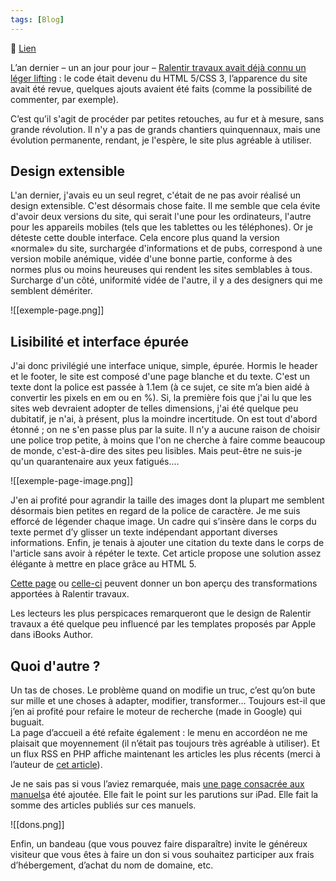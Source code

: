 ```yaml
---
tags: [Blog]
---
```


🔗 [Lien](https://www.ralentirtravaux.com/le_blog/nouveau-ravalement-de-facade/)

L’an dernier – un an jour pour jour – [Ralentir travaux avait déjà connu un léger lifting](http://www.ralentirtravaux.com/le_blog/?p=1668 "Ravalement de façade") : le code était devenu du HTML 5/CSS 3, l’apparence du site avait été revue, quelques ajouts avaient été faits (comme la possibilité de commenter, par exemple).

C’est qu’il s'agit de procéder par petites retouches, au fur et à mesure, sans grande révolution. Il n'y a pas de grands chantiers quinquennaux, mais une évolution permanente, rendant, je l'espère, le site plus agréable à utiliser.

## Design extensible

L'an dernier, j'avais eu un seul regret, c'était de ne pas avoir réalisé un design extensible. C'est désormais chose faite. Il me semble que cela évite d'avoir deux versions du site, qui serait l'une pour les ordinateurs, l'autre pour les appareils mobiles (tels que les tablettes ou les téléphones).
Or je déteste cette double interface. Cela encore plus quand la version «normale» du site, surchargée d'informations et de pubs, correspond à une version mobile anémique, vidée d'une bonne partie, conforme à des normes plus ou moins heureuses qui rendent les sites semblables à tous. Surcharge d'un côté, uniformité vidée de l'autre, il y a des designers qui me semblent démériter.

![[exemple-page.png]]

## Lisibilité et interface épurée

J'ai donc privilégié une interface unique, simple, épurée. Hormis le header et le footer, le site est composé d'une page blanche et du texte. C'est un texte dont la police est passée à 1.1em (à ce sujet, ce site m’a bien aidé à convertir les pixels en em ou en %).
Si, la première fois que j'ai lu que les sites web devraient adopter de telles dimensions, j'ai été quelque peu dubitatif, je n'ai, à présent, plus la moindre incertitude. On est tout d'abord étonné ; on ne s'en passe plus par la suite. Il n'y a aucune raison de choisir une police trop petite, à moins que l'on ne cherche à faire comme beaucoup de monde, c'est-à-dire des sites peu lisibles. Mais peut-être ne suis-je qu'un quarantenaire aux yeux fatigués....

![[exemple-page-image.png]]

J'en ai profité pour agrandir la taille des images dont la plupart me semblent désormais bien petites en regard de la police de caractère. Je me suis efforcé de légender chaque image. Un cadre qui s’insère dans le corps du texte permet d’y glisser un texte indépendant apportant diverses informations. Enfin, je tenais à ajouter une citation du texte dans le corps de l'article sans avoir à répéter le texte. Cet article propose une solution assez élégante à mettre en place grâce au HTML 5.

[Cette page](http://www.ralentirtravaux.com/lettres/sequences/sixieme/genese/genese.php "Page") ou [celle-ci](http://www.ralentirtravaux.com/lettres/sequences/sixieme/genese/chute.php "Autre page") peuvent donner un bon aperçu des transformations apportées à Ralentir travaux.

Les lecteurs les plus perspicaces remarqueront que le design de Ralentir travaux a été quelque peu influencé par les templates proposés par Apple dans iBooks Author.

## Quoi d'autre ?

Un tas de choses. Le problème quand on modifie un truc, c’est qu’on bute sur mille et une choses à adapter, modifier, transformer… Toujours est-il que j’en ai profité pour refaire le moteur de recherche (made in Google) qui buguait.  
La page d’accueil a été refaite également : le menu en accordéon ne me plaisait que moyennement (il n’était pas toujours très agréable à utiliser). Et un flux RSS en PHP affiche maintenant les articles les plus récents (merci à l’auteur de [cet article](http://www.scriptol.fr/rss/lecteur-rss.php "Lecteur RSS")).

Je ne sais pas si vous l’aviez remarquée, mais [une page consacrée aux manuels](http://www.ralentirtravaux.com/manuels.php "Page consacrée aux manuels")a été ajoutée. Elle fait le point sur les parutions sur iPad. Elle fait la somme des articles publiés sur ces manuels.

![[dons.png]]

Enfin, un bandeau (que vous pouvez faire disparaître) invite le généreux visiteur que vous êtes à faire un don si vous souhaitez participer aux frais d’hébergement, d’achat du nom de domaine, etc.